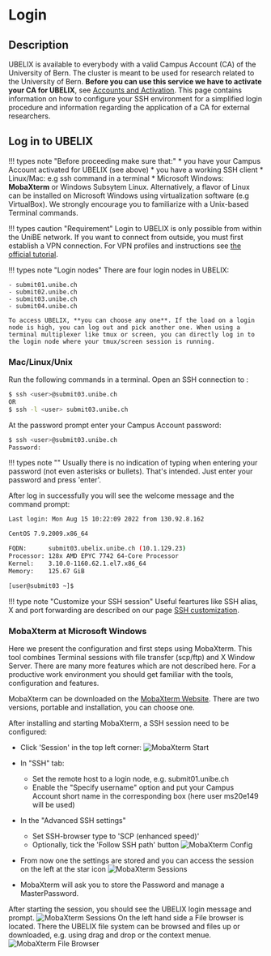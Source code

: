# Login

## Description

UBELIX is available to everybody with a valid Campus Account (CA) of the University of Bern. The cluster is meant to be used for research related to the University of Bern. 
**Before you can use this service we have to activate your CA for UBELIX**, see [Accounts and Activation](account.md). 
This page contains information on how to configure your SSH environment for a simplified login procedure and information regarding the application of a CA for external researchers.

## Log in to UBELIX

!!! types note "Before proceeding make sure that:"
    * you have your Campus Account activated for UBELIX (see above)
    * you have a working SSH client
        * Linux/Mac: e.g ssh command in a terminal 
        * Microsoft Windows: **MobaXterm** or Windows Subsytem Linux. Alternatively, a flavor of Linux can be installed on Microsoft Windows using virtualization software (e.g VirtualBox). We strongly encourage you to familiarize with a Unix-based Terminal commands. 
    

!!! types caution "Requirement"
    Login to UBELIX is only possible from within the UniBE network. If you want to connect from outside, you must first establish a VPN connection. For VPN profiles and instructions see [the official tutorial](http://www.unibe.ch/university/campus_and_infrastructure/rund_um_computer/internetzugang/access_to_internal_resources_via_vpn/index_eng.html).

!!! types note "Login nodes"
    There are four login nodes in UBELIX:

    - submit01.unibe.ch
    - submit02.unibe.ch
    - submit03.unibe.ch
    - submit04.unibe.ch

    To access UBELIX, **you can choose any one**. If the load on a login node is high, you can log out and pick another one. When using a terminal multiplexer like tmux or screen, you can directly log in to the login node where your tmux/screen session is running.

### Mac/Linux/Unix

Run the following commands in a terminal. Open an SSH connection to :

```Bash
$ ssh <user>@submit03.unibe.ch
OR
$ ssh -l <user> submit03.unibe.ch
```
At the password prompt enter your Campus Account password:

```Bash
$ ssh <user>@submit03.unibe.ch
Password:
```

!!! types note ""
    Usually there is no indication of typing when entering your password (not even asterisks or bullets). That's intended. Just enter your password and press 'enter'.

After log in successfully you will see the welcome message and the command prompt:

```Bash
Last login: Mon Aug 15 10:22:09 2022 from 130.92.8.162

CentOS 7.9.2009.x86_64

FQDN:      submit03.ubelix.unibe.ch (10.1.129.23)
Processor: 128x AMD EPYC 7742 64-Core Processor
Kernel:    3.10.0-1160.62.1.el7.x86_64
Memory:    125.67 GiB

[user@submit03 ~]$
```

!!! type note "Customize your SSH session"
    Useful feartures like SSH alias, X and port forwarding are described on our page [SSH customization](ssh-customization.md). 

### MobaXterm at Microsoft Windows

Here we present the configuration and first steps using MobaXterm. This tool combines Terminal sessions with file transfer (scp/ftp) and X Window Server. There are many more features which are not described here. For a productive work environment you should get familiar with the tools, configuration and features. 

MobaXterm can be downloaded on the [MobaXterm Website](https://mobaxterm.mobatek.net/). There are two versions, portable and installation, you can choose one.

After installing and starting MobaXterm, a SSH session need to be configured:

 * Click 'Session' in the top left corner:
 ![MobaXterm Start](../images/mobaXterm_01_start.png "MobaXterm Start")
 * In "SSH" tab:
     - Set the remote host to a login node, e.g. submit01.unibe.ch
     -  Enable the "Specify username" option and put your Campus Account short name in the corresponding box (here user ms20e149 will be used)
 * In the "Advanced SSH settings"
     - Set SSH-browser type to 'SCP (enhanced speed)'
     -  Optionally, tick the 'Follow SSH path' button
![MobaXterm Config](../images/mobaXterm_02_sshConfig.png "MobaXterm Config")

* From now one the settings are stored and you can access the session on the left at the star icon
![MobaXterm Sessions](../images/mobaXterm_02b_selectSession.png "MobaXterm Sessions")

* MobaXterm will ask you to store the Password and manage a MasterPassword. 

After starting the session, you should see the UBELIX login message and prompt. 
![MobaXterm Sessions](../images/mobaXterm_03_established.png "MobaXterm Overview")
On the left hand side a File browser is located. There the UBELIX file system can be browsed and files up or downloaded, e.g. using drag and drop or the context menue. 
![MobaXterm File Browser](../images/mobaXterm_04_scp.png "SCP pane")


